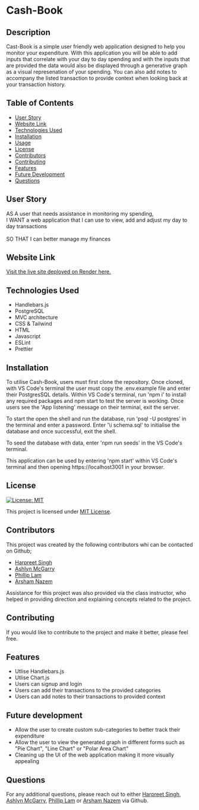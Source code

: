 # Cash-Book

## Description
Cast-Book is a simple user friendly web application designed to help you monitor your expenditure. With this application you will be able to add inputs that correlate with your day to day spending and with the inputs that are provided the data would also be displayed through a generative graph as a visual represenation of your spending. You can also add notes to accompany the listed transaction to provide context when looking back at your transaction history. 


## Table of Contents

- [User Story](#user-story)
- [Website Link](#website-link)
- [Technologies Used](#technologies-used)
- [Installation](#installation)
- [Usage](#usage)
- [License](#license)
- [Contributors](#contributors)
- [Contributing](#contributing)
- [Features](#features)
- [Future Development](#future-development)
- [Questions](#questions)

## User Story
AS A user that needs assistance in monitoring my spending,
<br>I WANT a web application that I can use to view, add and adjust my day to day transactions</br>
<br>SO THAT I can better manage my finances</br>


## Website Link

[Visit the live site deployed on Render here.]()

## Technologies Used

- Handlebars.js
- PostgreSQL
- MVC architecture
- CSS & Tailwind
- HTML
- Javascript
- ESLint
- Prettier

## Installation

To utilise Cash-Book, users must first clone the repository. Once cloned, with VS Code's terminal the user must copy the .env.example file and enter their PostgresSQL details. Within VS Code's terminal, run 'npm i' to install any required packages and npm start to test the server is working. Once users see the 'App listening' message on their terminal, exit the server.

To start the open the shell and run the database, run 'psql -U postgres' in the terminal and enter a password. Enter '\i schema.sql' to initialise the database and once successful, exit the shell.

To seed the database with data, enter 'npm run seeds' in the VS Code's terminal.

This application can be used by entering 'npm start' within VS Code's terminal and then opening https://localhost3001 in your browser.

## License

[![License: MIT](https://img.shields.io/badge/License-MIT-yellow.svg)](https://opensource.org/licenses/MIT)

This project is licensed under [MIT License](https://opensource.org/licenses/MIT).

## Contributors

This project was created by the following contributors whi can be contacted on Github;

- [Harpreet Singh](https://github.com/SHarpreet89)
- [Ashlyn McGarry](https://github.com/ashlynmcgarry)
- [Phillip Lam](https://github.com/cbfcuh)
- [Arsham Nazem](https://github.com/anaz0004)

Assistance for this project was also provided via the class instructor, who helped in providing direction and explaining concepts related to the project.

## Contributing

If you would like to contribute to the project and make it better, please feel free.

## Features

- Utlise Handlebars.js
- Utlise Chart.js
- Users can signup and login
- Users can add their transactions to the provided categories
- Users can add notes to their transactions to provided context

## Future development

- Allow the user to create custom sub-categories to better track their expenditure
- Allow the user to view the generated graph in different forms such as "Pie Chart", "Line Chart" or "Polar Area Chart"
- Cleaning up the UI of the web application making it more visually appealing

## Questions

For any additional questions, please reach out to either [Harpreet Singh](https://github.com/SHarpreet89), [Ashlyn McGarry](https://github.com/ashlynmcgarry), [Phillip Lam](https://github.com/cbfcuh) or [Arsham Nazem](https://github.com/anaz0004) via Github.
